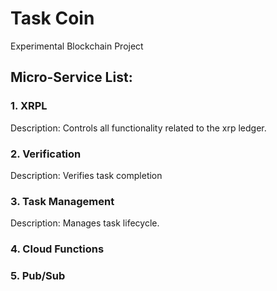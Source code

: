 # Task Coin
Experimental Blockchain Project

## Micro-Service List: 

### 1. XRPL
Description: Controls all functionality related to the xrp ledger.

### 2. Verification
Description: Verifies task completion

### 3. Task Management
Description: Manages task lifecycle.

### 4. Cloud Functions

### 5. Pub/Sub